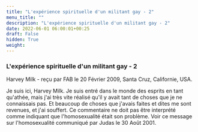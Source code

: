 ```yaml
---
title: "L'expérience spirituelle d'un militant gay - 2"
menu_title: ""
description: "L'expérience spirituelle d'un militant gay - 2"
date: 2022-06-01 06:00:01+00:25
draft: False
hidden: True
weight:
---
```

### L'expérience spirituelle d'un militant gay - 2

Harvey Milk - reçu par FAB le 20 Février 2009, Santa Cruz, Californie, USA.

Je suis ici, Harvey Milk.
Je suis entré dans le monde des esprits en tant qu'athée, mais j'ai très vite réalisé qu'il y avait tant de choses que je ne connaissais pas. Et beaucoup de choses que j'avais faites et dites me sont revenues, et j'ai souffert.
Ce commentaire ne doit pas être interprété comme indiquant que l'homosexualité était son problème. Voir ce message sur l'homosexualité communiqué par Judas le 30 Août 2001.